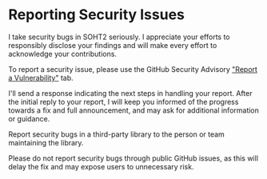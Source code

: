 Reporting Security Issues
=========================

I take security bugs in SOHT2 seriously. I appreciate your efforts to responsibly disclose your
findings and will make every effort to acknowledge your contributions.

To report a security issue, please use the GitHub Security
Advisory ["Report a Vulnerability"](https://github.com/domax/soht2/security/advisories/new) tab.

I'll send a response indicating the next steps in handling your report. After the initial reply to
your report, I will keep you informed of the progress towards a fix and full announcement, and may
ask for additional information or guidance.

Report security bugs in a third-party library to the person or team maintaining the library.

Please do not report security bugs through public GitHub issues, as this will delay the fix and may
expose users to unnecessary risk.
